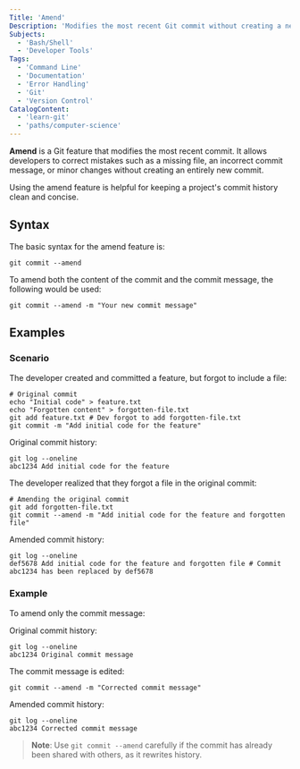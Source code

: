 ```yaml
---
Title: 'Amend'
Description: 'Modifies the most recent Git commit without creating a new one.'
Subjects:
  - 'Bash/Shell'
  - 'Developer Tools'
Tags:
  - 'Command Line'
  - 'Documentation'
  - 'Error Handling'
  - 'Git'
  - 'Version Control'
CatalogContent:
  - 'learn-git'
  - 'paths/computer-science'
---
```


**Amend** is a Git feature that modifies the most recent commit. It allows developers to correct mistakes such as a missing file, an incorrect commit message, or minor changes without creating an entirely new commit.

Using the amend feature is helpful for keeping a project's commit history clean and concise.

## Syntax

The basic syntax for the amend feature is:

```shell
git commit --amend
```

To amend both the content of the commit and the commit message, the following would be used:

```shell
git commit --amend -m "Your new commit message"
```

## Examples

### Scenario

The developer created and committed a feature, but forgot to include a file:

```shell
# Original commit
echo "Initial code" > feature.txt
echo "Forgotten content" > forgotten-file.txt
git add feature.txt # Dev forgot to add forgotten-file.txt
git commit -m "Add initial code for the feature"
```

Original commit history:

```shell
git log --oneline
abc1234 Add initial code for the feature
```

The developer realized that they forgot a file in the original commit:

```shell
# Amending the original commit
git add forgotten-file.txt
git commit --amend -m "Add initial code for the feature and forgotten file"
```

Amended commit history:

```shell
git log --oneline
def5678 Add initial code for the feature and forgotten file # Commit abc1234 has been replaced by def5678
```

### Example

To amend only the commit message:

Original commit history:

```shell
git log --oneline
abc1234 Original commit message
```

The commit message is edited:

```shell
git commit --amend -m "Corrected commit message"
```

Amended commit history:

```shell
git log --oneline
abc1234 Corrected commit message
```

> **Note**: Use `git commit --amend` carefully if the commit has already been shared with others, as it rewrites history.

